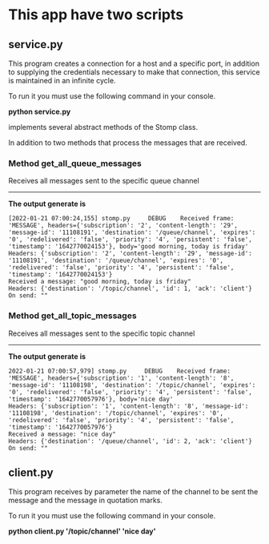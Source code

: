 <h1>This app have two scripts</h1>

<h2>service.py</h2>
This program creates a connection for a host and a specific port, in addition to supplying the credentials necessary to make that connection, this service is maintained in an infinite cycle.

To run it you must use the following command in your console.

 **python service.py**

implements several abstract methods of the Stomp class.

In addition to two methods that process the messages that are received.

<h3><strong>Method get_all_queue_messages
</strong></h3>
Receives all messages sent to the specific queue channel

<hr>
<strong>The output generate is</strong>

    [2022-01-21 07:00:24,155] stomp.py     DEBUG    Received frame: 'MESSAGE', headers={'subscription': '2', 'content-length': '29', 'message-id': '11108191', 'destination': '/queue/channel', 'expires': '0', 'redelivered': 'false', 'priority': '4', 'persistent': 'false', 'timestamp': '1642770024153'}, body='good morning, today is friday'
    Headers: {'subscription': '2', 'content-length': '29', 'message-id': '11108191', 'destination': '/queue/channel', 'expires': '0', 'redelivered': 'false', 'priority': '4', 'persistent': 'false', 'timestamp': '1642770024153'}
    Received a message: "good morning, today is friday"
    Headers: {'destination': '/topic/channel', 'id': 1, 'ack': 'client'}
    On send: ""

<h3><strong>Method get_all_topic_messages</strong></h3>
Receives all messages sent to the specific topic channel

<hr>
<strong>The output generate is</strong>

    2022-01-21 07:00:57,979] stomp.py     DEBUG    Received frame: 'MESSAGE', headers={'subscription': '1', 'content-length': '8', 'message-id': '11108198', 'destination': '/topic/channel', 'expires': '0', 'redelivered': 'false', 'priority': '4', 'persistent': 'false', 'timestamp': '1642770057976'}, body='nice day'
    Headers: {'subscription': '1', 'content-length': '8', 'message-id': '11108198', 'destination': '/topic/channel', 'expires': '0', 'redelivered': 'false', 'priority': '4', 'persistent': 'false', 'timestamp': '1642770057976'}
    Received a message: "nice day"
    Headers: {'destination': '/queue/channel', 'id': 2, 'ack': 'client'}
    On send: ""

<h2>client.py</h2>

This program receives by parameter the name of the channel to be sent the message and the message in quotation marks.

To run it you must use the following command in your console.

**python client.py '/topic/channel' 'nice day'**

